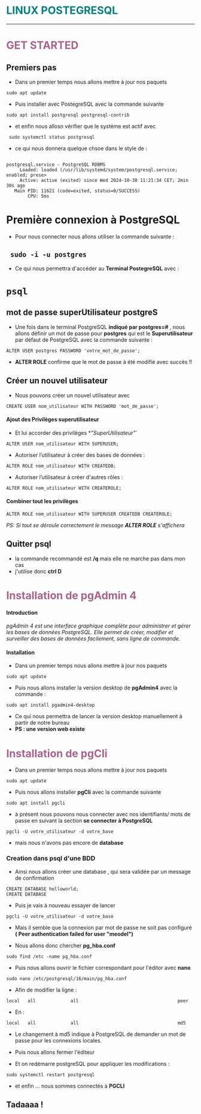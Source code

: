 <h1 style="color: #008080;">LINUX POSTEGRESQL </h1>

---

<h1 style="color: #ab638c"> GET STARTED </h1>

## Premiers pas

- Dans un premier temps nous allons mettre à jour nos paquets

`sudo apt update`

- Puis installer avec PostegreSQL avec la commande suivante

`sudo apt install postgresql postgresql-contrib`

- et enfin nous allosn vérifier que le système est actif avec

` sudo systemctl status postgresql`

- ce qui nous donnera quelque chsoe dans le style de :

```

postgresql.service - PostgreSQL RDBMS
     Loaded: loaded (/usr/lib/systemd/system/postgresql.service; enabled; prese>
     Active: active (exited) since Wed 2024-10-30 11:21:34 CET; 2min 30s ago
   Main PID: 11621 (code=exited, status=0/SUCCESS)
        CPU: 5ms

```

# Première connexion à PostgreSQL

- Pour nous connecter nous allons utiliser la commande suivante :

## ` sudo -i -u postgres`

- Ce qui nous permettra d'accéder au **Terminal PostegreSQL** avec :

# `psql`

## mot de passe superUtilisateur postgreS

- Une fois dans le terminal PostgreSQL **indiqué par postgres=#** , nous allons définir un mot de passe pour **postgres** qui est le **Superutilisateur** par défaut de PostgreSQL avec la commande suivante :

`ALTER USER postgres PASSWORD 'votre_mot_de_passe';`

- **ALTER ROLE** confirme que le mot de passe à été modifié avec succès !!

## Créer un nouvel utilisateur

- Nous pouvons créer un nouvel utilisateur avec

`CREATE USER nom_utilisateur WITH PASSWORD 'mot_de_passe';`

#### Ajout des Privilèges superutilisateur

- Et lui accorder des privilèges \*_"SuperUtilisateur"_`

`ALTER USER nom_utilisateur WITH SUPERUSER;`

- Autoriser l’utilisateur à créer des bases de données :

`ALTER ROLE nom_utilisateur WITH CREATEDB;`

- Autoriser l’utilisateur à créer d'autres rôles :

`ALTER ROLE nom_utilisateur WITH CREATEROLE;`

#### Combiner tout les privilèges

`ALTER ROLE nom_utilisateur WITH SUPERUSER CREATEDB CREATEROLE;`

_PS: Si tout se déroule correctement le message **ALTER ROLE** s'affichera_

## Quitter psql

- la commande recommandé est **/q** mais elle ne marche pas dans mon cas
- j'utilise donc **ctrl D**

<h1 style="color: #ab638c"> Installation de pgAdmin 4 </h1>

#### Introduction

_pgAdmin 4 est une interface graphique complète pour administrer et gérer les bases de données PostgreSQL. Elle permet de créer, modifier et surveiller des bases de données facilement, sans ligne de commande._

#### Installation

- Dans un premier temps nous allons mettre à jour nos paquets

`sudo apt update`

- Puis nous allons installer la version desktop de **pgAdmin4** avec la commande :

`sudo apt install pgadmin4-desktop `

- Ce qui nous permettra de lancer la version desktop manuellement à partir de notre bureau
- **PS : une version web existe**

<h1 style="color: #ab638c"> Installation de pgCli </h1>

- Dans un premier temps nous allons mettre à jour nos paquets

`sudo apt update`

- Puis nous allons installer **pgCli** avec la commande suivante

`sudo apt install pgcli`

- à présent nous pouvons nous connecter avec nos identifiants/ mots de passe en suivant la section **se connecter à PostgreSQL**

`pgcli -U votre_utilisateur -d votre_base`

- mais nous n'avons pas encore de **database**

### Creation dans psql d'une BDD

- Ainsi nous allons créer une database , qui sera validée par un message de confirmation

```
CREATE DATABASE helloworld;
CREATE DATABASE
```

- Puis je vais à nouveau essayer de lancer

`pgcli -U votre_utilisateur -d votre_base`

- Mais il semble que la connexion par mot de passe ne soit pas configuré **( Peer authentication failed for user "meodel")**

- Nous allons donc chercher **pg_hba.conf**

`sudo find /etc -name pg_hba.conf`

- Puis nous allons ouvrir le fichier correspondant pour l'éditor avec **nano**

`sudo nano /etc/postgresql/16/main/pg_hba.conf`

- Afin de modifier la ligne :

`local   all             all                                     peer`

- En :

`local   all             all                                     md5`

- Le changement à md5 indique à PostgreSQL de demander un mot de passe pour les connexions locales.

- Puis nous allons fermer l'éditeur

- Et on redémarre postgreSQL pour appliquer les modifications :

`sudo systemctl restart postgresql`

- et enfin ... nous sommes connectés à **PGCLI**

## Tadaaaa !
